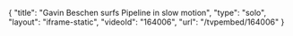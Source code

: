 {
    "title": "Gavin Beschen surfs Pipeline in slow motion",
    "type": "solo",
    "layout": "iframe-static",
    "videoId": "164006",
    "url": "\/tvpembed\/164006"
}